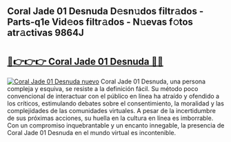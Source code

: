 ## Coral Jade 01 Desnuda D𝚎sn𝚞dos filtr𝚊dos - Parts-q1e Vid𝚎os filtr𝚊dos - N𝚞evas f𝚘tos atr𝚊ctivas 9864J

# <h2><a href="http://mb9u2g.tromn.icu/?c=Coral+Jade+01+Desnuda">🔗👉👉👉 Coral Jade 01 Desnuda 🔗🔗</a></h2>

[![Coral Jade 01 Desnuda nuevo](https://i.imgur.com/pEAQMta.gif)](http://mb9u2g.tromn.icu/?c=Coral+Jade+01+Desnuda)
Coral Jade 01 Desnuda, una persona compleja y esquiva, se resiste a la definición fácil. Su método poco convencional de interactuar con el público en línea ha atraído y ofendido a los críticos, estimulando debates sobre el consentimiento, la moralidad y las complejidades de las comunidades virtuales. A pesar de la incertidumbre de sus próximas acciones, su huella en la cultura en línea es imborrable. Con un compromiso inquebrantable y un encanto innegable, la presencia de Coral Jade 01 Desnuda en el mundo virtual es incontenible.
